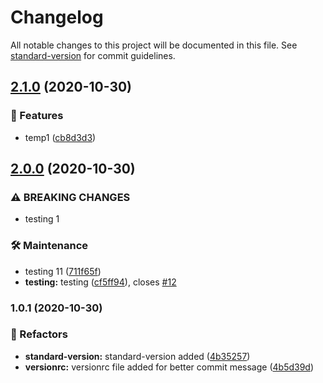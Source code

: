 # Changelog

All notable changes to this project will be documented in this file. See [standard-version](https://github.com/conventional-changelog/standard-version) for commit guidelines.

## [2.1.0](https://github.com/rawatsandeep670/whiteboard-react/compare/v2.0.0...v2.1.0) (2020-10-30)


### 🚀 Features

* temp1 ([cb8d3d3](https://github.com/rawatsandeep670/whiteboard-react/commit/cb8d3d3e377d5732ae076f2bc495bfec7d62b213))

## [2.0.0](https://github.com/rawatsandeep670/whiteboard-react/compare/v1.0.1...v2.0.0) (2020-10-30)


### ⚠ BREAKING CHANGES

* testing 1

### 🛠 Maintenance

* testing 11 ([711f65f](https://github.com/rawatsandeep670/whiteboard-react/commit/711f65f2097ffcb2a7e860c1b1f326af7970876c))
* **testing:** testing ([cf5ff94](https://github.com/rawatsandeep670/whiteboard-react/commit/cf5ff94eec7a078e50002d26dd44225b7af15e26)), closes [#12](https://github.com/rawatsandeep670/whiteboard-react/issues/12)

### 1.0.1 (2020-10-30)


### 🔄 Refactors

* **standard-version:** standard-version added ([4b35257](https://github.com/rawatsandeep670/whiteboard-react/commit/4b35257fe031d5678823c29c26e5e49592ad80b9))
* **versionrc:** versionrc file added for better commit message ([4b5d39d](https://github.com/rawatsandeep670/whiteboard-react/commit/4b5d39d5ce41fbd0554c67f0407af96cdfb533b8))

